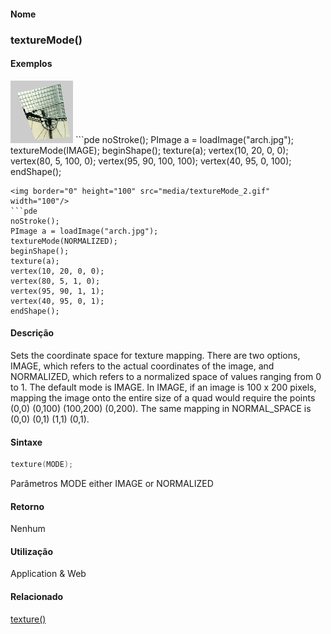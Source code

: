 
#### Nome
### textureMode()

#### Exemplos
<img border="0" height="100" src="media/textureMode_.gif" width="100"/>
```pde
noStroke(); 
PImage a = loadImage("arch.jpg"); 
textureMode(IMAGE); 
beginShape(); 
texture(a); 
vertex(10, 20, 0, 0); 
vertex(80, 5, 100, 0); 
vertex(95, 90, 100, 100); 
vertex(40, 95, 0, 100); 
endShape(); 

```
<img border="0" height="100" src="media/textureMode_2.gif" width="100"/>
```pde
noStroke(); 
PImage a = loadImage("arch.jpg"); 
textureMode(NORMALIZED); 
beginShape(); 
texture(a); 
vertex(10, 20, 0, 0); 
vertex(80, 5, 1, 0); 
vertex(95, 90, 1, 1); 
vertex(40, 95, 0, 1); 
endShape(); 

```

#### Descrição

	
Sets the coordinate space for texture mapping. There are two options, IMAGE, which refers to the actual coordinates of the image, and NORMALIZED, which refers to a normalized space of values ranging from 0 to 1. The default mode is IMAGE. In IMAGE, if an image is 100 x 200 pixels, mapping the image onto the entire size of a quad would require the points (0,0) (0,100) (100,200) (0,200). The same mapping in NORMAL_SPACE is (0,0) (0,1) (1,1) (0,1).

#### Sintaxe
```pde
texture(MODE); 

```
Parâmetros
MODE
either IMAGE or NORMALIZED



#### Retorno

	
Nenhum

#### Utilização

	
Application & Web

#### Relacionado

[texture()](texture_
)

